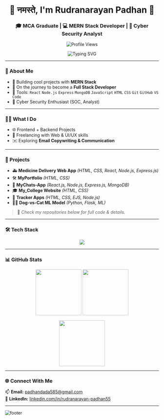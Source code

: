 <h1 align="center">🙏 नमस्ते, I'm Rudranarayan Padhan 👋</h1>
<h3 align="center">🎓 MCA Graduate | 💻 MERN Stack Developer | 🔐 Cyber Security Analyst</h3>

<p align="center">
  <img src="https://komarev.com/ghpvc/?username=Rudra9Padhan&style=for-the-badge" alt="Profile Views" />
</p>

<p align="center">
  <img src="https://readme-typing-svg.herokuapp.com?font=Fira+Code&size=22&pause=1000&color=00C6FF&center=true&vCenter=true&width=600&lines=Full+Stack+Developer;Cyber+Security+Analyst;MERN+Stack+Developer;Open+Source+Contributor" alt="Typing SVG" />
</p>

---

### 🚀 About Me  
- 🔭 Building cool projects with **MERN Stack**  
- 🌱 On the journey to become a **Full Stack Developer**  
- 🧰 Tools: `React` `Node.js` `Express` `MongoDB` `JavaScript` `HTML` `CSS` `Git` `GitHub` `VS Code`  
- 🔐 Cyber Security Enthusiast (SOC, Analyst)  

---

### 👨‍💻 What I Do  
- 🌐 Frontend + Backend Projects  
- 🎨 Freelancing with Web & UI/UX skills  
- ✉️ Exploring **Email Copywriting & Communication**  

---

### 🔧 Projects  
- 🚑 **Medicine Delivery Web App** *(HTML, CSS, React, Node.js, Express.js)*  
- 🛠️ **MyPortfolio** *(HTML, CSS)*  
- 💬 **MyChats-App** *(React.js, Node.js, Express.js, MongoDB)*  
- 🎓 **My_College Website** *(HTML, CSS)*  
- 📍 **Tracker Apps** *(HTML, CSS, EJS, Node.js)*  
- 🐶🐱 **Dog-vs-Cat ML Model** *(Python, Flask, ML)*  

> 📌 *Check my repositories below for full code & details.*

---

### 🛠 Tech Stack  
<p align="center">
  <img src="https://skillicons.dev/icons?i=react,nodejs,express,mongodb,js,html,css,git,github,vscode,python&perline=5" />
</p>

---

### 📊 GitHub Stats  
<p align="center">
  <img src="https://github-readme-stats.vercel.app/api?username=Rudra9Padhan&show_icons=true&theme=tokyonight" height="150"/>
  <img src="https://github-readme-stats.vercel.app/api/top-langs/?username=Rudra9Padhan&layout=compact&theme=tokyonight" height="150"/>
</p>

<p align="center">
  <img src="https://streak-stats.demolab.com?user=Rudra9Padhan&theme=tokyonight&hide_border=true" height="150"/>
</p>

---

### 🌐 Connect With Me  
📫 **Email:** padhandada585@gmail.com  
💼 **LinkedIn:** [linkedin.com/in/rudranarayan-padhan55](https://www.linkedin.com/in/rudranarayan-padhan55)  

---

![footer](https://capsule-render.vercel.app/api?type=waving&color=00C6FF&height=100&section=footer)
